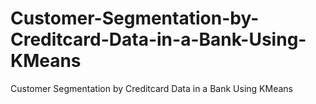 # Customer-Segmentation-by-Creditcard-Data-in-a-Bank-Using-KMeans
Customer Segmentation by Creditcard Data in a Bank Using KMeans
